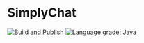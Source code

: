 # SimplyChat

[![Build and Publish](https://github.com/SimplyVanilla/SimplyChat/actions/workflows/build-and-publish.yml/badge.svg)](https://github.com/SimplyVanilla/SimplyChat/actions/workflows/build-and-publish.yml)
[![Language grade: Java](https://img.shields.io/lgtm/grade/java/g/SimplyVanilla/SimplyChat.svg?logo=lgtm&logoWidth=18)](https://lgtm.com/projects/g/SimplyVanilla/SimplyChat/context:java)
